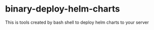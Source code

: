 # binary-deploy-helm-charts
This is tools created by bash shell to deploy helm charts to your server

